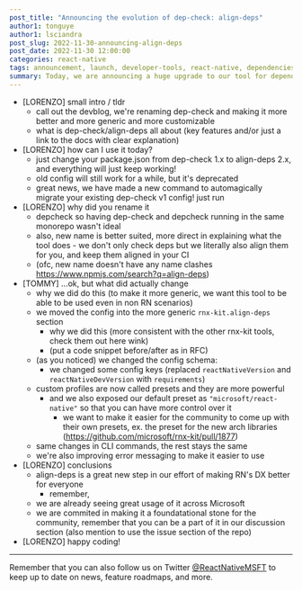 ```yaml
---
post_title: "Announcing the evolution of dep-check: align-deps"
author1: tonguye
author1: lsciandra
post_slug: 2022-11-30-announcing-align-deps
post_date: 2022-11-30 12:00:00
categories: react-native
tags: announcement, launch, developer-tools, react-native, dependencies
summary: Today, we are announcing a huge upgrade to our tool for dependencies alignment - formally known as dep-check, its 2.0 version brings big changes and a rename; let's all welcome align-deps!
---
```


- [LORENZO] small intro / tldr
  - call out the devblog, we're renaming dep-check and making it more better and more generic and more customizable
  - what is dep-check/align-deps all about (key features and/or just a link to the docs with clear explanation)
- [LORENZO] how can I use it today?
  - just change your package.json from dep-check 1.x to align-deps 2.x, and everything will just keep working!
  - old config will still work for a while, but it's deprecated
  - great news, we have made a new command to automagically migrate your existing dep-check v1 config! just run <command>
- [LORENZO] why did you rename it
  - depcheck so having dep-check and depcheck running in the same monorepo wasn't ideal
  - also, new name is better suited, more direct in explaining what the tool does - we don't only check deps but we literally also align them for you, and keep them aligned in your CI
  - (ofc, new name doesn't have any name clashes https://www.npmjs.com/search?q=align-deps)
- [TOMMY] ...ok, but what did actually change
  - why we did do this (to make it more generic, we want this tool to be able to be used even in non RN scenarios)
  - we moved the config into the more generic `rnx-kit.align-deps` section
    - why we did this (more consistent with the other rnx-kit tools, check them out here wink)
    - (put a code snippet before/after as in RFC)
  - (as you noticed) we changed the config schema:
    - we changed some config keys (replaced `reactNativeVersion` and `reactNativeDevVersion` with `requirements`)
  - custom profiles are now called presets and they are more powerful
    - and we also exposed our default preset as `"microsoft/react-native"` so that you can have more control over it
      - we want to make it easier for the community to come up with their own presets, ex. the preset for the new arch libraries (https://github.com/microsoft/rnx-kit/pull/1877)
  - same changes in CLI commands, the rest stays the same
  - we're also improving error messaging to make it easier to use
- [LORENZO] conclusions
  - align-deps is a great new step in our effort of making RN's DX better for everyone
    - remember, <call to action to upgrade again>
  - we are already seeing great usage of it across Microsoft
  - we are commited in making it a foundatational stone for the community, remember that you can be a part of it in our discussion section (also mention to use the issue section of the repo)
- [LORENZO] happy coding!

---

Remember that you can also follow us on Twitter [@ReactNativeMSFT](https://twitter.com/reactnativemsft) to keep up to date on news, feature roadmaps, and more.
